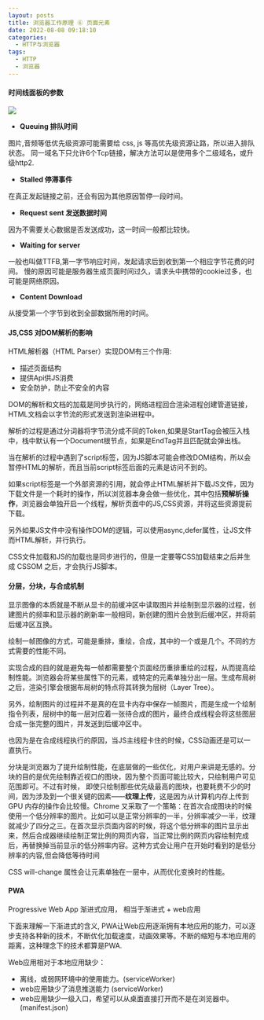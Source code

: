 ```yaml
---
layout: posts
title: 浏览器工作原理 ⑥ 页面元素
date: 2022-08-08 09:18:10
categories:
  - HTTP与浏览器
tags:
  - HTTP
  - 浏览器
---
```


#### 时间线面板的参数

![](0001.png)

+ **Queuing 排队时间** 

图片,音频等低优先级资源可能需要给 css, js 等高优先级资源让路，所以进入排队状态。
同一域名下只允许6个Tcp链接，解决方法可以是使用多个二级域名，或升级http2.

+ **Stalled 停滞事件**

在真正发起链接之前，还会有因为其他原因暂停一段时间。

+ **Request sent 发送数据时间**

因为不需要关心数据是否发送成功，这一时间一般都比较快。

+ **Waiting for server**

一般也叫做TTFB,第一字节响应时间，发起请求后到收到第一个相应字节花费的时间。
慢的原因可能是服务器生成页面时间过久，请求头中携带的cookie过多，也可能是网络原因。


+ **Content Download**

从接受第一个字节到收到全部数据所用的时间。

#### JS,CSS 对DOM解析的影响

HTML解析器（HTML Parser）实现DOM有三个作用:
+ 描述页面结构
+ 提供Api供JS消费
+ 安全防护，防止不安全的内容

DOM的解析和文档的加载是同步执行的，网络进程回合渲染进程创建管道链接，HTML文档会以字节流的形式发送到渲染进程中。

解析的过程是通过分词器将字节流分成不同的Token,如果是StartTag会被压入栈中，栈中默认有一个Document根节点，如果是EndTag并且匹配就会弹出栈。

当在解析的过程中遇到了script标签，因为JS脚本可能会修改DOM结构，所以会暂停HTML的解析，而且当前script标签后面的元素是访问不到的。

如果script标签是一个外部资源的引用，就会停止HTML解析并下载JS文件，因为下载文件是一个耗时的操作，所以浏览器本身会做一些优化，其中包括**预解析操作**，浏览器会单独开启一个线程，解析页面中的JS,CSS资源，并将这些资源提前下载。

另外如果JS文件中没有操作DOM的逻辑，可以使用async,defer属性，让JS文件而HTML解析，并行执行。

CSS文件加载和JS的加载也是同步进行的，但是一定要等CSS加载结束之后并生成 CSSOM 之后，才会执行JS脚本。


#### 分层，分块，与合成机制

显示图像的本质就是不断从显卡的前缓冲区中读取图片并绘制到显示器的过程，创建图片的频率和显示器的刷新率一般相同，新创建的图片会放到后缓冲区，并将前后缓冲区互换。

绘制一帧图像的方式，可能是重排，重绘，合成，其中的一个或是几个。不同的方式需要的性能不同。

实现合成的目的就是避免每一帧都需要整个页面经历重排重绘的过程，从而提高绘制性能。浏览器会将某些属性下的元素，或特定的元素单独分出一层。生成布局树之后，渲染引擎会根据布局树的特点将其转换为层树（Layer Tree）。

另外，绘制图片的过程并不是真的在显卡内存中保存一帧图片，而是生成一个绘制指令列表，层树中的每一层对应着一张待合成的图片，最终合成线程会将这些图层合成一张完整的图片，并发送到后缓冲区中。

也因为是在合成线程执行的原因，当JS主线程卡住的时候，CSS动画还是可以一直执行。

分块是浏览器为了提升绘制性能，在底层做的一些优化，对用户来讲是无感的。分块的目的是优先绘制靠近视口的图块，因为整个页面可能比较大，只绘制用户可见范围即可。不过有时候， 即使只绘制那些优先级最高的图块，也要耗费不少的时间，因为涉及到一个很关键的因素——**纹理上传**，这是因为从计算机内存上传到 GPU 内存的操作会比较慢。Chrome 又采取了一个策略：在首次合成图块的时候使用一个低分辨率的图片。比如可以是正常分辨率的一半，分辨率减少一半，纹理就减少了四分之三。在首次显示页面内容的时候，将这个低分辨率的图片显示出来，然后合成器继续绘制正常比例的网页内容，当正常比例的网页内容绘制完成后，再替换掉当前显示的低分辨率内容。这种方式会让用户在开始时看到的是低分辨率的内容,但会降低等待时间

CSS will-change 属性会让元素单独在一层中，从而优化变换时的性能。

#### PWA

Progressive Web App 渐进式应用， 相当于渐进式 + web应用

下面来理解一下渐进式的含义, PWA让Web应用逐渐拥有本地应用的能力，可以逐步支持各种新的技术，不断优化加载速度，动画效果等。不断的缩短与本地应用的距离，这种理念下的技术都算是PWA.

Web应用相对于本地应用缺少：

+ 离线，或弱网环境中的使用能力。(serviceWorker)
+ web应用缺少了消息推送能力 (serviceWorker)
+ web应用缺少一级入口，希望可以从桌面直接打开而不是在浏览器中。(manifest.json)

